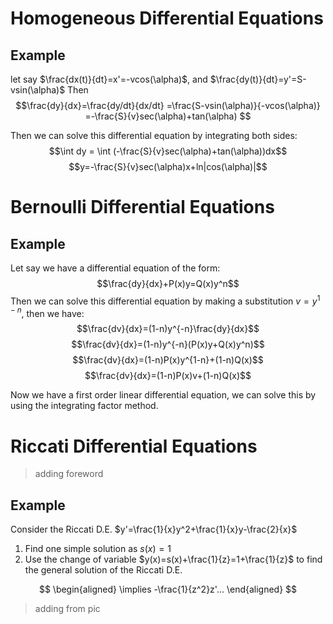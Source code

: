 # Homogeneous Differential Equations


## Example
let say $\frac{dx(t)}{dt}=x'=-vcos(\alpha)$, and $\frac{dy(t)}{dt}=y'=S-vsin(\alpha)$
Then 
$$\frac{dy}{dx}=\frac{dy/dt}{dx/dt}
=\frac{S-vsin(\alpha)}{-vcos(\alpha)}
=-\frac{S}{v}sec(\alpha)+tan(\alpha)
$$

Then we can solve this differential equation by integrating both sides:
$$\int dy = \int (-\frac{S}{v}sec(\alpha)+tan(\alpha))dx$$
$$y=-\frac{S}{v}sec(\alpha)x+ln|cos(\alpha)|$$

# Bernoulli Differential Equations

## Example
Let say we have a differential equation of the form:
$$\frac{dy}{dx}+P(x)y=Q(x)y^n$$
Then we can solve this differential equation by making a substitution $v=y^{1-n}$, then we have:
$$\frac{dv}{dx}=(1-n)y^{-n}\frac{dy}{dx}$$
$$\frac{dv}{dx}=(1-n)y^{-n}(P(x)y+Q(x)y^n)$$
$$\frac{dv}{dx}=(1-n)P(x)y^{1-n}+(1-n)Q(x)$$
$$\frac{dv}{dx}=(1-n)P(x)v+(1-n)Q(x)$$

Now we have a first order linear differential equation, we can solve this by using the integrating factor method.

# Riccati Differential Equations
> adding foreword

## Example
Consider the Riccati D.E. $y'=\frac{1}{x}y^2+\frac{1}{x}y-\frac{2}{x}$

1. Find one simple solution as $s(x)=1$
2. Use the change of variable $y(x)=s(x)+\frac{1}{z}=1+\frac{1}{z}$ to find the general solution of the Riccati D.E.

$$
\begin{aligned}
\implies -\frac{1}{z^2}z'...
\end{aligned}
$$
> adding from pic